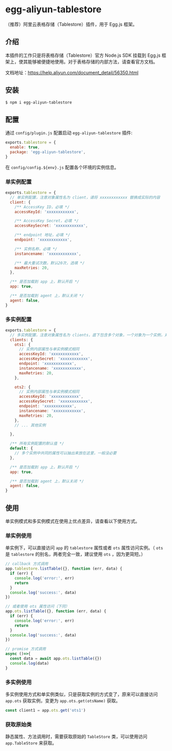 # egg-aliyun-tablestore

（推荐）阿里云表格存储（Tablestore）插件，用于 Egg.js 框架。



## 介绍

本插件的工作只是将表格存储（Tablestore）官方 Node.js SDK 挂载到 Egg.js 框架上，使其能够被便捷地使用。对于表格存储的内部方法，请查看官方文档。


文档地址：https://help.aliyun.com/document_detail/56350.html




## 安装

```bash
$ npm i egg-aliyun-tablestore
```



## 配置

通过 `config/plugin.js` 配置启动 `egg-aliyun-tablestore` 插件:

```js
exports.tablestore = {
  enable: true,
  package: 'egg-aliyun-tablestore',
}
```

在 `config/config.${env}.js` 配置各个环境的实例信息。


### 单实例配置

```js
exports.tablestore = {
  // 单实例配置，注意对象属性名为 client，请将 xxxxxxxxxxxx 替换成实际的内容
  client: {
    /** AccessKey ID，必填 */
    accessKeyId: 'xxxxxxxxxxxx',

    /** AccessKey Secret，必填 */
    accessKeySecret: 'xxxxxxxxxxxx',

    /** endpoint 地址，必填 */
    endpoint: 'xxxxxxxxxxxx',

    /** 实例名称，必填 */
    instancename: 'xxxxxxxxxxxx',

    /** 最大重试次数，默认20次，选填 */
    maxRetries: 20,
  },

  /** 是否加载到 app 上，默认开启 */
  app: true,

  /** 是否加载到 agent 上，默认关闭 */
  agent: false,
}
```


### 多实例配置

```js
exports.tablestore = {
  // 多实例配置，注意对象属性名为 clients，底下包含多个对象，一个对象为一个实例，对象的属性名用于后面获取实例
  clients: {
    ots1: {
      // 实例内部属性与单实例模式相同
      accessKeyId: 'xxxxxxxxxxxx',
      accessKeySecret: 'xxxxxxxxxxxx',
      endpoint: 'xxxxxxxxxxxx',
      instancename: 'xxxxxxxxxxxx',
      maxRetries: 20,
    },

    ots2: {
      // 实例内部属性与单实例模式相同
      accessKeyId: 'xxxxxxxxxxxx',
      accessKeySecret: 'xxxxxxxxxxxx',
      endpoint: 'xxxxxxxxxxxx',
      instancename: 'xxxxxxxxxxxx',
      maxRetries: 20,
    },
    // ... 其他实例

  },

  /** 所有实例配置的默认值 */
  default: {
    // 多个实例中共同的属性可以抽出来放在这里，一般没必要
  },

  /** 是否加载到 app 上，默认开启 */
  app: true,

  /** 是否加载到 agent 上，默认关闭 */
  agent: false,
}
```



## 使用

单实例模式和多实例模式在使用上优点差异，请查看以下使用方式。

### 单实例使用

单实例下，可以直接访问 `app` 的 `tablestore` 属性或者 `ots` 属性访问实例。（ `ots` 是 `tablestore` 的别名，两者完全一致，建议使用 `ots` ，因为更简短。）

```js
// callback 方式调用
app.tablestore.listTable({}, function (err, data) {
  if (err) {
    console.log('error:', err)
    return
  }
  console.log('success:', data)
})

// 或者使用 ots 属性访问（下同）
app.ots.listTable({}, function (err, data) {
  if (err) {
    console.log('error:', err)
    return
  }
  console.log('success:', data)
})

// promise 方式调用
async ()=>{
  const data = await app.ots.listTable({})
  console.log(data)
}
```


### 多实例使用

多实例使用方式和单实例类似，只是获取实例的方式变了，原来可以直接访问 `app.ots` 获取实例，变更为 `app.ots.get(otsName)` 获取。

```js
const client1 = app.ots.get('ots1')
```

### 获取原始类

静态属性、方法调用时，需要获取原始的 `TableStore` 类，可以使用访问 `app.TableStore` 来获取。

